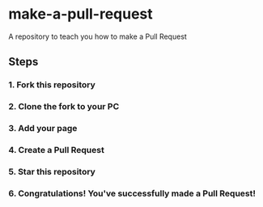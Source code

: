 # make-a-pull-request
A repository to teach you how to make a Pull Request

## Steps

### 1. Fork this repository
### 2. Clone the fork to your PC
### 3. Add your page
### 4. Create a Pull Request
### 5. Star this repository
### 6. Congratulations! You've successfully made a Pull Request!
